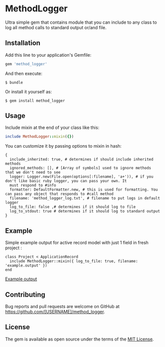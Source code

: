 # MethodLogger

Ultra simple gem that contains module that you can include to any class to log all method calls to standard output or/and
file.

## Installation

Add this line to your application's Gemfile:

```ruby
gem 'method_logger'
```

And then execute:

    $ bundle

Or install it yourself as:

    $ gem install method_logger

## Usage

Include mixin at the end of your class like this:
```ruby
include MethodLogger::mixin({})
```

You can customize it by passing options to mixin in hash:
```
{
  include_inherited: true, # determines if should include inherited methods
  ignored_methods: [], # [Array of symbols] used to ignore methods that we don't need to see
  logger: Logger.new(File.open(options[:filename], 'a+')), # if you don't like basic ruby logger, you can pass your own. It
  must respond to #info
  formatter: DefaultFormatter.new, # this is used for formatting. You can pass any object that responds to #call method
  filename: 'method_logger_log.txt', # filename to put logs in default logger
  log_to_file: false ,# determines if it should log to file
  log_to_stdout: true # determines if it should log to standard output
}
```

## Example

Simple example output for active record model with just 1 field in fresh project :

```
class Project < ApplicationRecord
  include MethodLogger::mixin({ log_to_file: true, filename: 'example.output' })
end
```

[Example output](https://github.com/bbonislawski/method_logger/blob/master/output.example)



## Contributing

Bug reports and pull requests are welcome on GitHub at https://github.com/[USERNAME]/method_logger.

## License

The gem is available as open source under the terms of the [MIT License](http://opensource.org/licenses/MIT).
